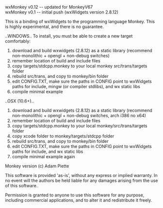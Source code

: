 wxMonkey v0.12 -- updated for MonkeyV67  
wxMonkey v0.1 -- initial push (wxWidgets version 2.8.12)

This is a binding of wxWidgets to the programming language Monkey.
This is highly experimental, and there is no guarantee.

..WINDOWS..
To install, you must be able to create a new target comfortably:
1. download and build wxwidgets (2.8.12) as a static library (recommend non-monolithic + opengl + non-debug switches)
2. remember location of build and include files
3. copy targets/stdcpp.monkey to your local monkey src/trans/targets folder
4. rebuild src/trans, and copy to monkey/bin folder
5. edit CONFIG.TXT, make sure the paths in CONFIG point to wxWidgets paths for include, mingw (or compiler stdlibs), and wx static libs
6. compile minimal example

..OSX (10.6+)..
1. download and build wxwidgets (2.8.12) as a static library (recommend non-monolithic + opengl + non-debug switches, arch i386 no x64)
2. remember location of build and include files
3. copy targets/stdcpp.monkey to your local monkey/src/trans/targets folder
4. copy xcode folder to monkey/targets/stdcpp folder
5. rebuild src/trans, and copy to monkey/bin folder
6. edit CONFIG.TXT, make sure the paths in CONFIG point to wxWidgets paths for include, and wx static libs
7. compile minimal example again


Monkey version (c) Adam Piette

This software is provided 'as-is', without any express or implied
warranty. In no event will the authors be held liable for any damages
arising from the use of this software.

Permission is granted to anyone to use this software for any purpose,
including commercial applications, and to alter it and redistribute it
freely.